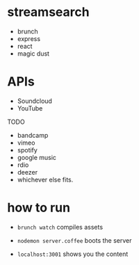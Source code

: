 streamsearch
============

 - brunch
 - express
 - react
 - magic dust


APIs
===========

- Soundcloud
- YouTube


TODO
- bandcamp
- vimeo
- spotify
- google music
- rdio
- deezer
- whichever else fits.


how to run
===========

 - `brunch watch` compiles assets

 - `nodemon server.coffee` boots the server

 - `localhost:3001` shows you the content



